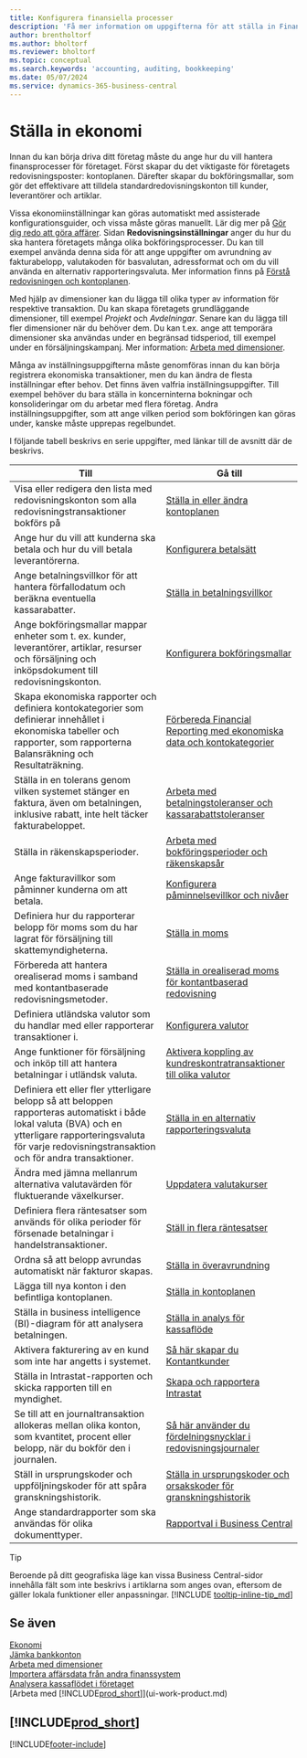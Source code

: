 ```yaml
---
title: Konfigurera finansiella processer
description: 'Få mer information om uppgifterna för att ställa in Finance i ditt företag som passar alla behov av redovisning, granskning eller bokföring.'
author: brentholtorf
ms.author: bholtorf
ms.reviewer: bholtorf
ms.topic: conceptual
ms.search.keywords: 'accounting, auditing, bookkeeping'
ms.date: 05/07/2024
ms.service: dynamics-365-business-central
---
```

# Ställa in ekonomi

Innan du kan börja driva ditt företag måste du ange hur du vill hantera finansprocesser för företaget. Först skapar du det viktigaste för företagets redovisningsposter: kontoplanen. Därefter skapar du bokföringsmallar, som gör det effektivare att tilldela standardredovisningskonton till kunder, leverantörer och artiklar.

Vissa ekonomiinställningar kan göras automatiskt med assisterade konfigurationsguider, och vissa måste göras manuellt. Lär dig mer på [Gör dig redo att göra affärer](ui-get-ready-business.md). Sidan **Redovisningsinställningar** anger du hur du ska hantera företagets många olika bokföringsprocesser. Du kan till exempel använda denna sida för att ange uppgifter om avrundning av fakturabelopp, valutakoden för basvalutan, adressformat och om du vill använda en alternativ rapporteringsvaluta. Mer information finns på [Förstå redovisningen och kontoplanen](finance-general-ledger.md).  

Med hjälp av dimensioner kan du lägga till olika typer av information för respektive transaktion. Du kan skapa företagets grundläggande dimensioner, till exempel *Projekt* och *Avdelningar*. Senare kan du lägga till fler dimensioner när du behöver dem. Du kan t.ex. ange att temporära dimensioner ska användas under en begränsad tidsperiod, till exempel under en försäljningskampanj. Mer information: [Arbeta med dimensioner](finance-dimensions.md).

Många av inställningsuppgifterna måste genomföras innan du kan börja registrera ekonomiska transaktioner, men du kan ändra de flesta inställningar efter behov. Det finns även valfria inställningsuppgifter. Till exempel behöver du bara ställa in koncerninterna bokningar och konsolideringar om du arbetar med flera företag. Andra inställningsuppgifter, som att ange vilken period som bokföringen kan göras under, kanske måste upprepas regelbundet.  

I följande tabell beskrivs en serie uppgifter, med länkar till de avsnitt där de beskrivs.

| Till | Gå till |
| --- | --- |
|Visa eller redigera den lista med redovisningskonton som alla redovisningstransaktioner bokförs på|[Ställa in eller ändra kontoplanen](finance-setup-chart-accounts.md)|
| Ange hur du vill att kunderna ska betala och hur du vill betala leverantörerna. |[Konfigurera betalsätt](finance-payment-methods.md) |
| Ange betalningsvillkor för att hantera förfallodatum och beräkna eventuella kassarabatter.|[Ställa in betalningsvillkor](finance-payment-terms.md) |
| Ange bokföringsmallar mappar enheter som t. ex. kunder, leverantörer, artiklar, resurser och försäljning och inköpsdokument till redovisningskonton. |[Konfigurera bokföringsmallar](finance-posting-groups.md)|
|Skapa ekonomiska rapporter och definiera kontokategorier som definierar innehållet i ekonomiska tabeller och rapporter, som rapporterna Balansräkning och Resultaträkning.|[Förbereda Financial Reporting med ekonomiska data och kontokategorier](bi-how-work-account-schedule.md)|
|Ställa in en tolerans genom vilken systemet stänger en faktura, även om betalningen, inklusive rabatt, inte helt täcker fakturabeloppet.|[Arbeta med betalningstoleranser och kassarabattstoleranser](finance-payment-tolerance-and-payment-discount-tolerance.md)|
| Ställa in räkenskapsperioder. |[Arbeta med bokföringsperioder och räkenskapsår](finance-accounting-periods-and-fiscal-years.md) |
|Ange fakturavillkor som påminner kunderna om att betala.|[Konfigurera påminnelsevillkor och nivåer](finance-setup-reminders.md)|
| Definiera hur du rapporterar belopp för moms som du har lagrat för försäljning till skattemyndigheterna. |[Ställa in moms](finance-setup-vat.md)|
|Förbereda att hantera orealiserad moms i samband med kontantbaserade redovisningsmetoder.|[Ställa in orealiserad moms för kontantbaserad redovisning](finance-setup-unrealized-vat.md)|
|Definiera utländska valutor som du handlar med eller rapporterar transaktioner i.|[Konfigurera valutor](finance-set-up-currencies.md)|
| Ange funktioner för försäljning och inköp till att hantera betalningar i utländsk valuta.|[Aktivera koppling av kundreskontratransaktioner till olika valutor](finance-how-enable-application-ledger-entries-different-currencies.md)
|Definiera ett eller fler ytterligare belopp så att beloppen rapporteras automatiskt i både lokal valuta (BVA) och en ytterligare rapporteringsvaluta för varje redovisningstransaktion och för andra transaktioner.|[Ställa in en alternativ rapporteringsvaluta](finance-how-setup-additional-currencies.md)|
|Ändra med jämna mellanrum alternativa valutavärden för fluktuerande växelkurser.|[Uppdatera valutakurser](finance-how-update-currencies.md)|
|Definiera flera räntesatser som används för olika perioder för försenade betalningar i handelstransaktioner.|[Ställ in flera räntesatser](finance-how-to-set-up-multiple-interest-rates.md)|
|Ordna så att belopp avrundas automatiskt när fakturor skapas.|[Ställa in överavrundning](finance-set-up-invoice-rounding.md)|
| Lägga till nya konton i den befintliga kontoplanen. |[Ställa in kontoplanen](finance-setup-chart-accounts.md) |
| Ställa in business intelligence (BI)-diagram för att analysera betalningen. |[Ställa in analys för kassaflöde](finance-setup-cash-flow-analyses.md) |
|Aktivera fakturering av en kund som inte har angetts i systemet.|[Så här skapar du Kontantkunder](finance-how-to-set-up-cash-customers.md)|
| Ställa in Intrastat-rapporten och skicka rapporten till en myndighet. | [Skapa och rapportera Intrastat](finance-how-setup-report-intrastat.md)|
|Se till att en journaltransaktion allokeras mellan olika konton, som kvantitet, procent eller belopp, när du bokför den i journalen.|[Så här använder du fördelningsnycklar i redovisningsjournaler](ui-how-use-allocation-keys-general-journals.md)|
|Ställ in ursprungskoder och uppföljningskoder för att spåra granskningshistorik.|[Ställa in ursprungskoder och orsakskoder för granskningshistorik](finance-setup-trail-codes.md)|
|Ange standardrapporter som ska användas för olika dokumenttyper.|[Rapportval i Business Central](across-report-selections.md)|

> [!TIP]
> Beroende på ditt geografiska läge kan vissa Business Central-sidor innehålla fält som inte beskrivs i artiklarna som anges ovan, eftersom de gäller lokala funktioner eller anpassningar. [!INCLUDE [tooltip-inline-tip_md](includes/tooltip-inline-tip_md.md)]

## Se även

[Ekonomi](finance.md)  
[Jämka bankkonton](bank-manage-bank-accounts.md)  
[Arbeta med dimensioner](finance-dimensions.md)  
[Importera affärsdata från andra finanssystem](across-import-data-configuration-packages.md)  
[Analysera kassaflödet i företaget](finance-analyze-cash-flow.md)  
[Arbeta med [!INCLUDE[prod_short](includes/prod_short.md)]](ui-work-product.md)  

## [!INCLUDE[prod_short](includes/free_trial_md.md)]  

[!INCLUDE[footer-include](includes/footer-banner.md)]
